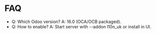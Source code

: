# FAQ

- Q: Which Odoo version? A: 16.0 (OCA/OCB packaged).
- Q: How to enable? A: Start server with --addon l10n_uk or install in UI.
